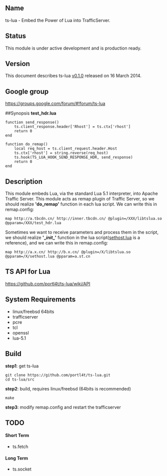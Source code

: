 ## Name
ts-lua - Embed the Power of Lua into TrafficServer.

## Status
This module is under active development and is production ready.

## Version
This document describes ts-lua [v0.1.0](https://github.com/portl4t/ts-lua/tags) released on 16 March 2014.

## Google group
https://groups.google.com/forum/#!forum/ts-lua

##Synopsis
**test_hdr.lua**

    function send_response()
        ts.client_response.header['Rhost'] = ts.ctx['rhost']
        return 0
    end

    function do_remap()
        local req_host = ts.client_request.header.Host
        ts.ctx['rhost'] = string.reverse(req_host)
        ts.hook(TS_LUA_HOOK_SEND_RESPONSE_HDR, send_response)
        return 0
    end


## Description
This module embeds Lua, via the standard Lua 5.1 interpreter, into Apache Traffic Server. This module acts as remap plugin of Traffic Server, so we should realize **'do_remap'** function in each lua script. We can write this in remap.config:

    map http://a.tbcdn.cn/ http://inner.tbcdn.cn/ @plugin=/XXX/libtslua.so @pparam=/XXX/test_hdr.lua

Sometimes we want to receive parameters and process them in the script, we should realize **'\__init__'** function in the lua script([sethost.lua](https://github.com/portl4t/ts-lua/blob/master/business/sethost.lua) is a reference), and we can write this in remap.config:

    map http://a.x.cn/ http://b.x.cn/ @plugin=/X/libtslua.so @pparam=/X/sethost.lua @pparam=a.st.cn


## TS API for Lua
https://github.com/portl4t/ts-lua/wiki/API

## System Requirements
* linux/freebsd 64bits
* trafficserver
* pcre
* tcl
* openssl
* lua-5.1

## Build
**step1**: get ts-lua

    git clone https://github.com/portl4t/ts-lua.git
    cd ts-lua/src

**step2**: build, requires linux/freebsd (64bits is recommended)

    make

**step3**: modify remap.config and restart the trafficserver



## TODO
#### Short Term
* ts.fetch

#### Long Term
* ts.socket

